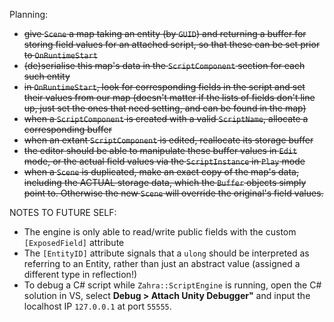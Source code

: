Planning:
- ~~give `Scene` a map taking an entity (by `GUID`) and returning a buffer for storing field values for an attached script, so that these can be set prior to `OnRuntimeStart`~~
- ~~(de)serialise this map's data in the `ScriptComponent` section for each such entity~~
- ~~in `OnRuntimeStart`, look for corresponding fields in the script and set their values from our map (doesn't matter if the lists of fields don't line up, just set the ones that need setting, and can be found in the map)~~
- ~~when a `ScriptComponent` is created with a valid `ScriptName`, allocate a corresponding buffer~~
- ~~when an extant `ScriptComponent` is edited, reallocate its storage buffer~~
- ~~the editor should be able to manipulate these buffer values in `Edit` mode, or the actual field values via the `ScriptInstance` in `Play` mode~~
- ~~when a `Scene` is duplicated, make an exact copy of the map's data, including the ACTUAL storage data, which the `Buffer` objects simply point to. Otherwise the new `Scene` will override the original's field values.~~
 
NOTES TO FUTURE SELF:
 - The engine is only able to read/write public fields with the custom `[ExposedField]` attribute
 - The `[EntityID]` attribute signals that a `ulong` should be interpreted as referring to an Entity, rather than just an abstract value (assigned a different type in reflection!)
 - To debug a C# script while `Zahra::ScriptEngine` is running, open the C# solution in VS, select **Debug > Attach Unity Debugger"** and input the localhost IP `127.0.0.1` at port `55555`.